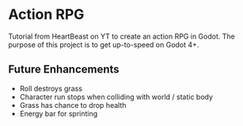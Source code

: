 # Action RPG #

Tutorial from HeartBeast on YT to create an action RPG in Godot. The purpose of this project is to get up-to-speed on Godot 4+.

## Future Enhancements ##

- Roll destroys grass
- Character run stops when colliding with world / static body
- Grass has chance to drop health
- Energy bar for sprinting
